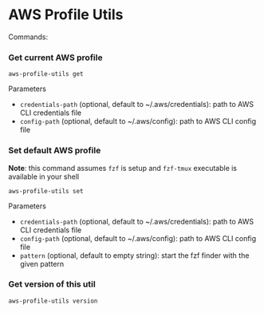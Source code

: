 # AWS Profile Utils

Commands:

### Get current AWS profile

```
aws-profile-utils get
```

Parameters

- `credentials-path` (optional, default to ~/.aws/credentials): path to AWS CLI credentials file
- `config-path` (optional, default to ~/.aws/config): path to AWS CLI config file

### Set default AWS profile

**Note**: this command assumes `fzf` is setup and `fzf-tmux` executable is available in your shell

```
aws-profile-utils set
```

Parameters

- `credentials-path` (optional, default to ~/.aws/credentials): path to AWS CLI credentials file
- `config-path` (optional, default to ~/.aws/config): path to AWS CLI config file
- `pattern` (optional, default to empty string): start the fzf finder with the given pattern

### Get version of this util

```
aws-profile-utils version
```
